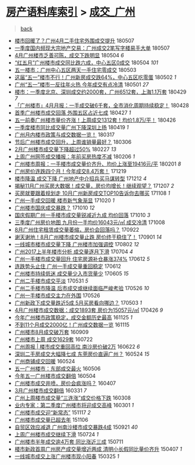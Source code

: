 [房产语料库索引](../../README.md)  > [成交_广州](成交_广州.md)
====
> [back](../README.md)

- [楼市回暖了？广州4月二手住宅外围成交提升](http://jkwz.applinzi.com/ittc/7100281441323844615.html#%E6%A5%BC%E5%B8%82%E5%9B%9E%E6%9A%96%E4%BA%86%EF%BC%9F%E5%B9%BF%E5%B7%9E4%E6%9C%88%E4%BA%8C%E6%89%8B%E4%BD%8F%E5%AE%85%E5%A4%96%E5%9B%B4%E6%88%90%E4%BA%A4%E6%8F%90%E5%8D%87) 180507  
- [一季度国内频现大宗地产交易：广州成交2笔写字楼易手大单](http://jkwz.applinzi.com/ittc/7100277411717579782.html#%E4%B8%80%E5%AD%A3%E5%BA%A6%E5%9B%BD%E5%86%85%E9%A2%91%E7%8E%B0%E5%A4%A7%E5%AE%97%E5%9C%B0%E4%BA%A7%E4%BA%A4%E6%98%93%EF%BC%9A%E5%B9%BF%E5%B7%9E%E6%88%90%E4%BA%A42%E7%AC%94%E5%86%99%E5%AD%97%E6%A5%BC%E6%98%93%E6%89%8B%E5%A4%A7%E5%8D%95) 180507  
- [4月广州楼市乏善可陈，成交下跌明显](http://jkwz.applinzi.com/ittc/7099189797870633991.html#4%E6%9C%88%E5%B9%BF%E5%B7%9E%E6%A5%BC%E5%B8%82%E4%B9%8F%E5%96%84%E5%8F%AF%E9%99%88%EF%BC%8C%E6%88%90%E4%BA%A4%E4%B8%8B%E8%B7%8C%E6%98%8E%E6%98%BE) 180504 *6* 
- [“红五月”广州楼市成交同比跌六成，中心五区0成交](http://jkwz.applinzi.com/ittc/7099047952989553674.html#%E2%80%9C%E7%BA%A2%E4%BA%94%E6%9C%88%E2%80%9D%E5%B9%BF%E5%B7%9E%E6%A5%BC%E5%B8%82%E6%88%90%E4%BA%A4%E5%90%8C%E6%AF%94%E8%B7%8C%E5%85%AD%E6%88%90%EF%BC%8C%E4%B8%AD%E5%BF%83%E4%BA%94%E5%8C%BA0%E6%88%90%E4%BA%A4) 180504 *101* 
- [五一楼市：广州中心五区两天一手住宅零成交](http://jkwz.applinzi.com/ittc/7098824127324619783.html#%E4%BA%94%E4%B8%80%E6%A5%BC%E5%B8%82%EF%BC%9A%E5%B9%BF%E5%B7%9E%E4%B8%AD%E5%BF%83%E4%BA%94%E5%8C%BA%E4%B8%A4%E5%A4%A9%E4%B8%80%E6%89%8B%E4%BD%8F%E5%AE%85%E9%9B%B6%E6%88%90%E4%BA%A4) 180503  
- [这届“五一”楼市不行！广州新房成交跌64%，中心五区吃零蛋](http://jkwz.applinzi.com/ittc/7098544920329716743.html#%E8%BF%99%E5%B1%8A%E2%80%9C%E4%BA%94%E4%B8%80%E2%80%9D%E6%A5%BC%E5%B8%82%E4%B8%8D%E8%A1%8C%EF%BC%81%E5%B9%BF%E5%B7%9E%E6%96%B0%E6%88%BF%E6%88%90%E4%BA%A4%E8%B7%8C64%25%EF%BC%8C%E4%B8%AD%E5%BF%83%E4%BA%94%E5%8C%BA%E5%90%83%E9%9B%B6%E8%9B%8B) 180502 *1* 
- [广州“五一”楼市一反往年火热 今年成交有点冷清](http://jkwz.applinzi.com/ittc/7098183524794500103.html#%E5%B9%BF%E5%B7%9E%E2%80%9C%E4%BA%94%E4%B8%80%E2%80%9D%E6%A5%BC%E5%B8%82%E4%B8%80%E5%8F%8D%E5%BE%80%E5%B9%B4%E7%81%AB%E7%83%AD+%E4%BB%8A%E5%B9%B4%E6%88%90%E4%BA%A4%E6%9C%89%E7%82%B9%E5%86%B7%E6%B8%85) 180501 *27* 
- [楼市：一季度北京、深圳成交约2000套，广州6512套，上海1.1万套](http://jkwz.applinzi.com/ittc/7097383282960499718.html#%E6%A5%BC%E5%B8%82%EF%BC%9A%E4%B8%80%E5%AD%A3%E5%BA%A6%E5%8C%97%E4%BA%AC%E3%80%81%E6%B7%B1%E5%9C%B3%E6%88%90%E4%BA%A4%E7%BA%A62000%E5%A5%97%EF%BC%8C%E5%B9%BF%E5%B7%9E6512%E5%A5%97%EF%BC%8C%E4%B8%8A%E6%B5%B71.1%E4%B8%87%E5%A5%97) 180429 *7* 
- [「广州楼市」4月月报：一手成交破6千套，全市消化周期持续稳定！](http://jkwz.applinzi.com/ittc/7096960543502107654.html#%E3%80%8C%E5%B9%BF%E5%B7%9E%E6%A5%BC%E5%B8%82%E3%80%8D4%E6%9C%88%E6%9C%88%E6%8A%A5%EF%BC%9A%E4%B8%80%E6%89%8B%E6%88%90%E4%BA%A4%E7%A0%B46%E5%8D%83%E5%A5%97%EF%BC%8C%E5%85%A8%E5%B8%82%E6%B6%88%E5%8C%96%E5%91%A8%E6%9C%9F%E6%8C%81%E7%BB%AD%E7%A8%B3%E5%AE%9A%EF%BC%81) 180428  
- [首季广州楼市成交回落 外围五区占近七成](http://jkwz.applinzi.com/ittc/7096583237340234759.html#%E9%A6%96%E5%AD%A3%E5%B9%BF%E5%B7%9E%E6%A5%BC%E5%B8%82%E6%88%90%E4%BA%A4%E5%9B%9E%E8%90%BD+%E5%A4%96%E5%9B%B4%E4%BA%94%E5%8C%BA%E5%8D%A0%E8%BF%91%E4%B8%83%E6%88%90) 180427 *1* 
- [五一前奏广州楼市量价齐涨！上周成交1312套！均价1.8万/平！](http://jkwz.applinzi.com/ittc/7096306090348381191.html#%E4%BA%94%E4%B8%80%E5%89%8D%E5%A5%8F%E5%B9%BF%E5%B7%9E%E6%A5%BC%E5%B8%82%E9%87%8F%E4%BB%B7%E9%BD%90%E6%B6%A8%EF%BC%81%E4%B8%8A%E5%91%A8%E6%88%90%E4%BA%A41312%E5%A5%97%EF%BC%81%E5%9D%87%E4%BB%B71.8%E4%B8%87%2F%E5%B9%B3%EF%BC%81) 180426  
- [一季度楼市同比成交量广州下降深圳上扬](http://jkwz.applinzi.com/ittc/7093600244770276362.html#%E4%B8%80%E5%AD%A3%E5%BA%A6%E6%A5%BC%E5%B8%82%E5%90%8C%E6%AF%94%E6%88%90%E4%BA%A4%E9%87%8F%E5%B9%BF%E5%B7%9E%E4%B8%8B%E9%99%8D%E6%B7%B1%E5%9C%B3%E4%B8%8A%E6%89%AC) 180419 *1* 
- [广州月内楼市政策与成交数据一览！](http://jkwz.applinzi.com/ittc/7081491912983053322.html#%E5%B9%BF%E5%B7%9E%E6%9C%88%E5%86%85%E6%A5%BC%E5%B8%82%E6%94%BF%E7%AD%96%E4%B8%8E%E6%88%90%E4%BA%A4%E6%95%B0%E6%8D%AE%E4%B8%80%E8%A7%88%EF%BC%81) 180317  
- [节后广州楼市成交回升，上周谁销量最好？](http://jkwz.applinzi.com/ittc/7077287903346820112.html#%E8%8A%82%E5%90%8E%E5%B9%BF%E5%B7%9E%E6%A5%BC%E5%B8%82%E6%88%90%E4%BA%A4%E5%9B%9E%E5%8D%87%EF%BC%8C%E4%B8%8A%E5%91%A8%E8%B0%81%E9%94%80%E9%87%8F%E6%9C%80%E5%A5%BD%EF%BC%9F) 180306  
- [2月广州楼市成交量下降超过50%](http://jkwz.applinzi.com/ittc/7074751329895711750.html#2%E6%9C%88%E5%B9%BF%E5%B7%9E%E6%A5%BC%E5%B8%82%E6%88%90%E4%BA%A4%E9%87%8F%E4%B8%8B%E9%99%8D%E8%B6%85%E8%BF%8750%25) 180227 *13* 
- [上周广州网签成交播报：年前买房热度不减](http://jkwz.applinzi.com/ittc/7067080006788711440.html#%E4%B8%8A%E5%91%A8%E5%B9%BF%E5%B7%9E%E7%BD%91%E7%AD%BE%E6%88%90%E4%BA%A4%E6%92%AD%E6%8A%A5%EF%BC%9A%E5%B9%B4%E5%89%8D%E4%B9%B0%E6%88%BF%E7%83%AD%E5%BA%A6%E4%B8%8D%E5%87%8F) 180206 *1* 
- [广州楼市周报：一手楼市成交量价齐升、均价上涨至19416元/平](http://jkwz.applinzi.com/ittc/7065116118203499530.html#%E5%B9%BF%E5%B7%9E%E6%A5%BC%E5%B8%82%E5%91%A8%E6%8A%A5%EF%BC%9A%E4%B8%80%E6%89%8B%E6%A5%BC%E5%B8%82%E6%88%90%E4%BA%A4%E9%87%8F%E4%BB%B7%E9%BD%90%E5%8D%87%E3%80%81%E5%9D%87%E4%BB%B7%E4%B8%8A%E6%B6%A8%E8%87%B319416%E5%85%83%2F%E5%B9%B3) 180201 *8* 
- [广州房价连跌四个月！今年成交8.4万套！](http://jkwz.applinzi.com/ittc/7048796980803798033.html#%E5%B9%BF%E5%B7%9E%E6%88%BF%E4%BB%B7%E8%BF%9E%E8%B7%8C%E5%9B%9B%E4%B8%AA%E6%9C%88%EF%BC%81%E4%BB%8A%E5%B9%B4%E6%88%90%E4%BA%A48.4%E4%B8%87%E5%A5%97%EF%BC%81) 171219  
- [楼市降温 成交下降 广州地产中介招兵买马谋转型](http://jkwz.applinzi.com/ittc/7046221085345842193.html#%E6%A5%BC%E5%B8%82%E9%99%8D%E6%B8%A9+%E6%88%90%E4%BA%A4%E4%B8%8B%E9%99%8D+%E5%B9%BF%E5%B7%9E%E5%9C%B0%E4%BA%A7%E4%B8%AD%E4%BB%8B%E6%8B%9B%E5%85%B5%E4%B9%B0%E9%A9%AC%E8%B0%8B%E8%BD%AC%E5%9E%8B) 171212 *4* 
- [揭秘11月广州买房大数据！成交量，房价均增长！继续观望？](http://jkwz.applinzi.com/ittc/7044396977473717264.html#%E6%8F%AD%E7%A7%9811%E6%9C%88%E5%B9%BF%E5%B7%9E%E4%B9%B0%E6%88%BF%E5%A4%A7%E6%95%B0%E6%8D%AE%EF%BC%81%E6%88%90%E4%BA%A4%E9%87%8F%EF%BC%8C%E6%88%BF%E4%BB%B7%E5%9D%87%E5%A2%9E%E9%95%BF%EF%BC%81%E7%BB%A7%E7%BB%AD%E8%A7%82%E6%9C%9B%EF%BC%9F) 171207 *2* 
- [买房就要跟着规划走 10月广州新房成交TOP10告诉你去哪买](http://jkwz.applinzi.com/ittc/7033592287370675216.html#%E4%B9%B0%E6%88%BF%E5%B0%B1%E8%A6%81%E8%B7%9F%E7%9D%80%E8%A7%84%E5%88%92%E8%B5%B0+10%E6%9C%88%E5%B9%BF%E5%B7%9E%E6%96%B0%E6%88%BF%E6%88%90%E4%BA%A4TOP10%E5%91%8A%E8%AF%89%E4%BD%A0%E5%8E%BB%E5%93%AA%E4%B9%B0) 171108 *1* 
- [广州一手成交回暖 楼市新气象渐显](http://jkwz.applinzi.com/ittc/7026440691364922385.html#%E5%B9%BF%E5%B7%9E%E4%B8%80%E6%89%8B%E6%88%90%E4%BA%A4%E5%9B%9E%E6%9A%96+%E6%A5%BC%E5%B8%82%E6%96%B0%E6%B0%94%E8%B1%A1%E6%B8%90%E6%98%BE) 171020 *1* 
- [广州楼市国庆成交暴跌？](http://jkwz.applinzi.com/ittc/7022839869922083857.html#%E5%B9%BF%E5%B7%9E%E6%A5%BC%E5%B8%82%E5%9B%BD%E5%BA%86%E6%88%90%E4%BA%A4%E6%9A%B4%E8%B7%8C%EF%BC%9F) 171010 *12* 
- [国庆假期广州一手楼市成交量锐减近九成 均价回落](http://jkwz.applinzi.com/ittc/7022815521874117648.html#%E5%9B%BD%E5%BA%86%E5%81%87%E6%9C%9F%E5%B9%BF%E5%B7%9E%E4%B8%80%E6%89%8B%E6%A5%BC%E5%B8%82%E6%88%90%E4%BA%A4%E9%87%8F%E9%94%90%E5%87%8F%E8%BF%91%E4%B9%9D%E6%88%90+%E5%9D%87%E4%BB%B7%E5%9B%9E%E8%90%BD) 171010 *3* 
- [三季度广州房价地图 九月份一手均价16043元/㎡ 成交冷清](http://jkwz.applinzi.com/ittc/7022160564078511121.html#%E4%B8%89%E5%AD%A3%E5%BA%A6%E5%B9%BF%E5%B7%9E%E6%88%BF%E4%BB%B7%E5%9C%B0%E5%9B%BE+%E4%B9%9D%E6%9C%88%E4%BB%BD%E4%B8%80%E6%89%8B%E5%9D%87%E4%BB%B716043%E5%85%83%2F%E3%8E%A1+%E6%88%90%E4%BA%A4%E5%86%B7%E6%B8%85) 171008  
- [8月广州住宅租赁成交量萎缩，房价会回落吗？](http://jkwz.applinzi.com/ittc/7016067567385576465.html#8%E6%9C%88%E5%B9%BF%E5%B7%9E%E4%BD%8F%E5%AE%85%E7%A7%9F%E8%B5%81%E6%88%90%E4%BA%A4%E9%87%8F%E8%90%8E%E7%BC%A9%EF%BC%8C%E6%88%BF%E4%BB%B7%E4%BC%9A%E5%9B%9E%E8%90%BD%E5%90%97%EF%BC%9F) 170922  
- [谢天谢地！8月广州楼市成交量止跌 房价终于稳住了！](http://jkwz.applinzi.com/ittc/7008375571455935504.html#%E8%B0%A2%E5%A4%A9%E8%B0%A2%E5%9C%B0%EF%BC%818%E6%9C%88%E5%B9%BF%E5%B7%9E%E6%A5%BC%E5%B8%82%E6%88%90%E4%BA%A4%E9%87%8F%E6%AD%A2%E8%B7%8C+%E6%88%BF%E4%BB%B7%E7%BB%88%E4%BA%8E%E7%A8%B3%E4%BD%8F%E4%BA%86%EF%BC%81) 170901 *14* 
- [一线城市楼市成交量下降 广州楼市加强调控](http://jkwz.applinzi.com/ittc/6997306183848035345.html#%E4%B8%80%E7%BA%BF%E5%9F%8E%E5%B8%82%E6%A5%BC%E5%B8%82%E6%88%90%E4%BA%A4%E9%87%8F%E4%B8%8B%E9%99%8D+%E5%B9%BF%E5%B7%9E%E6%A5%BC%E5%B8%82%E5%8A%A0%E5%BC%BA%E8%B0%83%E6%8E%A7) 170802 *12* 
- [广州2017上半年楼市分析 成交量逐月下滑](http://jkwz.applinzi.com/ittc/6986491256036131845.html#%E5%B9%BF%E5%B7%9E2017%E4%B8%8A%E5%8D%8A%E5%B9%B4%E6%A5%BC%E5%B8%82%E5%88%86%E6%9E%90+%E6%88%90%E4%BA%A4%E9%87%8F%E9%80%90%E6%9C%88%E4%B8%8B%E6%BB%91) 170704 *4* 
- [广州一手楼市成交量回升 住宅房源补仓暴涨374%](http://jkwz.applinzi.com/ittc/6978352941416055812.html#%E5%B9%BF%E5%B7%9E%E4%B8%80%E6%89%8B%E6%A5%BC%E5%B8%82%E6%88%90%E4%BA%A4%E9%87%8F%E5%9B%9E%E5%8D%87+%E4%BD%8F%E5%AE%85%E6%88%BF%E6%BA%90%E8%A1%A5%E4%BB%93%E6%9A%B4%E6%B6%A8374%25) 170612 *5* 
- [连跌势头止住 广州一手成交量重回稳定](http://jkwz.applinzi.com/ittc/6978342222058488837.html#%E8%BF%9E%E8%B7%8C%E5%8A%BF%E5%A4%B4%E6%AD%A2%E4%BD%8F+%E5%B9%BF%E5%B7%9E%E4%B8%80%E6%89%8B%E6%88%90%E4%BA%A4%E9%87%8F%E9%87%8D%E5%9B%9E%E7%A8%B3%E5%AE%9A) 170612  
- [广州楼市持续低迷 成交量少入市货量少](http://jkwz.applinzi.com/ittc/6975697250792522756.html#%E5%B9%BF%E5%B7%9E%E6%A5%BC%E5%B8%82%E6%8C%81%E7%BB%AD%E4%BD%8E%E8%BF%B7+%E6%88%90%E4%BA%A4%E9%87%8F%E5%B0%91%E5%85%A5%E5%B8%82%E8%B4%A7%E9%87%8F%E5%B0%91) 170605 *15* 
- [广州二手楼市成交平淡](http://jkwz.applinzi.com/ittc/6973708354915402757.html#%E5%B9%BF%E5%B7%9E%E4%BA%8C%E6%89%8B%E6%A5%BC%E5%B8%82%E6%88%90%E4%BA%A4%E5%B9%B3%E6%B7%A1) 170531 *5* 
- [广州二手楼市降温 后市成交或继续面临严峻考验](http://jkwz.applinzi.com/ittc/6971873955538273284.html#%E5%B9%BF%E5%B7%9E%E4%BA%8C%E6%89%8B%E6%A5%BC%E5%B8%82%E9%99%8D%E6%B8%A9+%E5%90%8E%E5%B8%82%E6%88%90%E4%BA%A4%E6%88%96%E7%BB%A7%E7%BB%AD%E9%9D%A2%E4%B8%B4%E4%B8%A5%E5%B3%BB%E8%80%83%E9%AA%8C) 170526 *10* 
- [广州一手楼市成交主力在外围](http://jkwz.applinzi.com/ittc/6971866761111536645.html#%E5%B9%BF%E5%B7%9E%E4%B8%80%E6%89%8B%E6%A5%BC%E5%B8%82%E6%88%90%E4%BA%A4%E4%B8%BB%E5%8A%9B%E5%9C%A8%E5%A4%96%E5%9B%B4) 170526  
- [广州新政下成交量跌近5成 5月买房看向哪边？](http://jkwz.applinzi.com/ittc/6963498712822187013.html#%E5%B9%BF%E5%B7%9E%E6%96%B0%E6%94%BF%E4%B8%8B%E6%88%90%E4%BA%A4%E9%87%8F%E8%B7%8C%E8%BF%915%E6%88%90+5%E6%9C%88%E4%B9%B0%E6%88%BF%E7%9C%8B%E5%90%91%E5%93%AA%E8%BE%B9%EF%BC%9F) 170503 *1* 
- [4月广州楼市成交数据：成交1893套 房价为15057元/㎡](http://jkwz.applinzi.com/ittc/6960903486500766725.html#4%E6%9C%88%E5%B9%BF%E5%B7%9E%E6%A5%BC%E5%B8%82%E6%88%90%E4%BA%A4%E6%95%B0%E6%8D%AE%EF%BC%9A%E6%88%90%E4%BA%A41893%E5%A5%97+%E6%88%BF%E4%BB%B7%E4%B8%BA15057%E5%85%83%2F%E3%8E%A1) 170426 *9* 
- [今年广州楼市政策稳定，成交金额历史最高](http://jkwz.applinzi.com/ittc/6904359637066712069.html#%E4%BB%8A%E5%B9%B4%E5%B9%BF%E5%B7%9E%E6%A5%BC%E5%B8%82%E6%94%BF%E7%AD%96%E7%A8%B3%E5%AE%9A%EF%BC%8C%E6%88%90%E4%BA%A4%E9%87%91%E9%A2%9D%E5%8E%86%E5%8F%B2%E6%9C%80%E9%AB%98) 161125 *1* 
- [不到11个月成交2000亿！广州成交数据一览](http://jkwz.applinzi.com/ittc/6900828703113610245.html#%E4%B8%8D%E5%88%B011%E4%B8%AA%E6%9C%88%E6%88%90%E4%BA%A42000%E4%BA%BF%EF%BC%81%E5%B9%BF%E5%B7%9E%E6%88%90%E4%BA%A4%E6%95%B0%E6%8D%AE%E4%B8%80%E8%A7%88) 161115  
- [广州楼市8月成交破万套](http://jkwz.applinzi.com/ittc/6875761259449943045.html#%E5%B9%BF%E5%B7%9E%E6%A5%BC%E5%B8%828%E6%9C%88%E6%88%90%E4%BA%A4%E7%A0%B4%E4%B8%87%E5%A5%97) 160909  
- [广州楼市上周 成交1629套](http://jkwz.applinzi.com/ittc/6857530895174730756.html#%E5%B9%BF%E5%B7%9E%E6%A5%BC%E5%B8%82%E4%B8%8A%E5%91%A8+%E6%88%90%E4%BA%A41629%E5%A5%97) 160722  
- [广州周报 | 楼市成交重回高位 南沙房价破2万](http://jkwz.applinzi.com/ittc/6846588976550642692.html#%E5%B9%BF%E5%B7%9E%E5%91%A8%E6%8A%A5+%7C+%E6%A5%BC%E5%B8%82%E6%88%90%E4%BA%A4%E9%87%8D%E5%9B%9E%E9%AB%98%E4%BD%8D+%E5%8D%97%E6%B2%99%E6%88%BF%E4%BB%B7%E7%A0%B42%E4%B8%87) 160622 *6* 
- [深圳二手房成交大幅降七成 东莞房价直逼广州？](http://jkwz.applinzi.com/ittc/6835657876919813125.html#%E6%B7%B1%E5%9C%B3%E4%BA%8C%E6%89%8B%E6%88%BF%E6%88%90%E4%BA%A4%E5%A4%A7%E5%B9%85%E9%99%8D%E4%B8%83%E6%88%90+%E4%B8%9C%E8%8E%9E%E6%88%BF%E4%BB%B7%E7%9B%B4%E9%80%BC%E5%B9%BF%E5%B7%9E%EF%BC%9F) 160524 *15* 
- [广州商铺成交回暖](http://jkwz.applinzi.com/ittc/6835639206466290692.html#%E5%B9%BF%E5%B7%9E%E5%95%86%E9%93%BA%E6%88%90%E4%BA%A4%E5%9B%9E%E6%9A%96) 160524  
- [五一广州楼市：东部成交最火](http://jkwz.applinzi.com/ittc/6828940242069226500.html#%E4%BA%94%E4%B8%80%E5%B9%BF%E5%B7%9E%E6%A5%BC%E5%B8%82%EF%BC%9A%E4%B8%9C%E9%83%A8%E6%88%90%E4%BA%A4%E6%9C%80%E7%81%AB) 160506  
- [今年五一广州楼市成交翻倍](http://jkwz.applinzi.com/ittc/6828193586285642756.html#%E4%BB%8A%E5%B9%B4%E4%BA%94%E4%B8%80%E5%B9%BF%E5%B7%9E%E6%A5%BC%E5%B8%82%E6%88%90%E4%BA%A4%E7%BF%BB%E5%80%8D) 160504  
- [广州楼市成交井喷，房价会疯涨吗？](http://jkwz.applinzi.com/ittc/6818368697101976581.html#%E5%B9%BF%E5%B7%9E%E6%A5%BC%E5%B8%82%E6%88%90%E4%BA%A4%E4%BA%95%E5%96%B7%EF%BC%8C%E6%88%BF%E4%BB%B7%E4%BC%9A%E7%96%AF%E6%B6%A8%E5%90%97%EF%BC%9F) 160407  
- [3月广州楼市成交翻倍](http://jkwz.applinzi.com/ittc/6815615722260530181.html#3%E6%9C%88%E5%B9%BF%E5%B7%9E%E6%A5%BC%E5%B8%82%E6%88%90%E4%BA%A4%E7%BF%BB%E5%80%8D) 160331 *7* 
- [广州上周楼市成交量“三连涨”成交价格下跌](http://jkwz.applinzi.com/ittc/6807098751227266052.html#%E5%B9%BF%E5%B7%9E%E4%B8%8A%E5%91%A8%E6%A5%BC%E5%B8%82%E6%88%90%E4%BA%A4%E9%87%8F%E2%80%9C%E4%B8%89%E8%BF%9E%E6%B6%A8%E2%80%9D%E6%88%90%E4%BA%A4%E4%BB%B7%E6%A0%BC%E4%B8%8B%E8%B7%8C) 160308  
- [业内专家：第二季度广州楼市将迎成交高峰](http://jkwz.applinzi.com/ittc/6804577377115964421.html#%E4%B8%9A%E5%86%85%E4%B8%93%E5%AE%B6%EF%BC%9A%E7%AC%AC%E4%BA%8C%E5%AD%A3%E5%BA%A6%E5%B9%BF%E5%B7%9E%E6%A5%BC%E5%B8%82%E5%B0%86%E8%BF%8E%E6%88%90%E4%BA%A4%E9%AB%98%E5%B3%B0) 160301 *1* 
- [广州楼市成交迎“新常态”](http://jkwz.applinzi.com/ittc/6765518821444289540.html#%E5%B9%BF%E5%B7%9E%E6%A5%BC%E5%B8%82%E6%88%90%E4%BA%A4%E8%BF%8E%E2%80%9C%E6%96%B0%E5%B8%B8%E6%80%81%E2%80%9D) 151117 *2* 
- [广州楼市成交量已超去年](http://jkwz.applinzi.com/ittc/6761399962734953477.html#%E5%B9%BF%E5%B7%9E%E6%A5%BC%E5%B8%82%E6%88%90%E4%BA%A4%E9%87%8F%E5%B7%B2%E8%B6%85%E5%8E%BB%E5%B9%B4) 151106  
- [自贸区效应减退 广州南沙楼市成交暴跌4成](http://jkwz.applinzi.com/ittc/6744455512650089476.html#%E8%87%AA%E8%B4%B8%E5%8C%BA%E6%95%88%E5%BA%94%E5%87%8F%E9%80%80+%E5%B9%BF%E5%B7%9E%E5%8D%97%E6%B2%99%E6%A5%BC%E5%B8%82%E6%88%90%E4%BA%A4%E6%9A%B4%E8%B7%8C4%E6%88%90) 150921 *40* 
- [上周广州楼市成交继续下滑](http://jkwz.applinzi.com/ittc/547650611435027117.html#%E4%B8%8A%E5%91%A8%E5%B9%BF%E5%B7%9E%E6%A5%BC%E5%B8%82%E6%88%90%E4%BA%A4%E7%BB%A7%E7%BB%AD%E4%B8%8B%E6%BB%91) 150724 *1* 
- [广州楼市半年成交逾4万套 同比涨近三成](http://jkwz.applinzi.com/ittc/547650614987277216.html#%E5%B9%BF%E5%B7%9E%E6%A5%BC%E5%B8%82%E5%8D%8A%E5%B9%B4%E6%88%90%E4%BA%A4%E9%80%BE4%E4%B8%87%E5%A5%97+%E5%90%8C%E6%AF%94%E6%B6%A8%E8%BF%91%E4%B8%89%E6%88%90) 150711  
- [楼市新政首周广州房产成交量增近两成 清明小长假同比量价齐升](http://jkwz.applinzi.com/ittc/547650611402327516.html#%E6%A5%BC%E5%B8%82%E6%96%B0%E6%94%BF%E9%A6%96%E5%91%A8%E5%B9%BF%E5%B7%9E%E6%88%BF%E4%BA%A7%E6%88%90%E4%BA%A4%E9%87%8F%E5%A2%9E%E8%BF%91%E4%B8%A4%E6%88%90+%E6%B8%85%E6%98%8E%E5%B0%8F%E9%95%BF%E5%81%87%E5%90%8C%E6%AF%94%E9%87%8F%E4%BB%B7%E9%BD%90%E5%8D%87) 150407 *1* 
- [一线城市成交上涨广州楼市现小阳春](http://jkwz.applinzi.com/ittc/547650611400053191.html#%E4%B8%80%E7%BA%BF%E5%9F%8E%E5%B8%82%E6%88%90%E4%BA%A4%E4%B8%8A%E6%B6%A8%E5%B9%BF%E5%B7%9E%E6%A5%BC%E5%B8%82%E7%8E%B0%E5%B0%8F%E9%98%B3%E6%98%A5) 150325 *1* 
